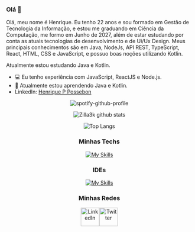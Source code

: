 ### Olá 👋

Olá, meu nome é Henrique.
Eu tenho 22 anos e sou formado em Gestão de Tecnologia da Informação, 
e estou me graduando em Ciência da Computação, me formo em Junho de 2027, 
além de estar estudando por conta as atuais tecnologias de desenvolvimento e 
de Ui/Ux Design. Meus principais conhecimentos são em 
Java, NodeJs, API REST, TypeScript, React, HTML, CSS e JavaScript, e 
possuo boas noções utilizando Kotlin.

Atualmente estou estudando Java e Kotlin.

- 💻 Eu tenho experiência com JavaScript, ReactJS e Node.js.
- 🌱 Atualmente estou aprendendo Java e Kotlin.
- LinkedIn: [Henrique P Possebon](https://www.linkedin.com/in/henrique-pelanda/)

<div align="center" >
    
![spotify-github-profile](https://spotify-github-profile.vercel.app/api/view?uid=21t4fsaou6y4gx3tnv3mmhviq&cover_image=true&theme=novatorem&show_offline=true&background_color=121212&interchange=true&bar_color=53b14f&bar_color_cover=true)

![Zilla3k github stats](https://github-readme-stats.vercel.app/api?username=zilla3k&show_icons=true&theme=radical&bg_color=30,0d0d0d,191919&title_color=fff&text_color=fff&icon_color=79ff97)

![Top Langs](https://github-readme-stats.vercel.app/api/top-langs/?username=zilla3k&theme=radical&bg_color=30,0d0d0d,191919&title_color=fff&text_color=fff&icon_color=79ff97)


### Minhas Techs
    
[![My Skills](https://skillicons.dev/icons?i=java,kotlin,js,react,ts,html,css,git)](https://skillicons.dev)

### IDEs
[![My Skills](https://skillicons.dev/icons?i=vscode,idea)](https://skillicons.dev)

### Minhas Redes
<div style="align-self: center;align-items: start; display: flex; justify-content: start; width: 100px;" >
    <a href="https://www.linkedin.com/in/henrique-pelanda/">
        <img src="https://skillicons.dev/icons?i=linkedin" alt="LinkedIn" height="50">
    </a>
    <a href="https://twitter.com/henripp1_">
        <img src="https://skillicons.dev/icons?i=twitter" alt="Twitter" height="50">
    </a>
</div> 

